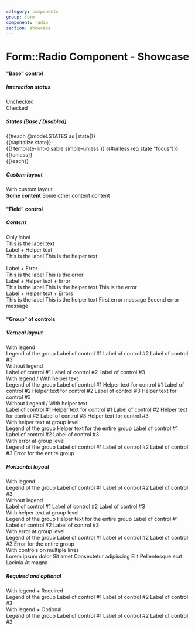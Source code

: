 ```yaml
---
category: components
group: form
component: radio
section: showcase
---
```


<h1>Form::Radio Component - Showcase</h1>

<section data-test-percy data-section="showcase">
  

  <h4 class="dummy-h4">"Base" control</h4>
  <h5 class="dummy-h6">Interaction status</h5>
  <div class="dummy-form-radio-base-sample">
    <div>
      <span class="dummy-text-small">Unchecked</span>
      <br />
      <Hds::Form::Radio::Base aria-label="Unchecked radio" />
    </div>
    <div>
      <span class="dummy-text-small">Checked</span>
      <br />
      <Hds::Form::Radio::Base checked="checked" aria-label="Checked radio" />
    </div>
  </div>
  <h5 class="dummy-h6">States (Base / Disabled)</h5>
  <div class="dummy-form-radio-states-grid">
    {{#each @model.STATES as |state|}}
      <div>
        <span class="dummy-text-small">{{capitalize state}}:</span>
        <br />
        <div class="dummy-form-radio-states-subgrid" mock-state-value={{state}} mock-state-selector="input">
          <Hds::Form::Radio::Base aria-label="Radio" />
          <Hds::Form::Radio::Base checked="checked" aria-label="Checked radio" />
          {{! template-lint-disable simple-unless }}
          {{#unless (eq state "focus")}}
            <Hds::Form::Radio::Base disabled="disabled" aria-label="Disabled radio" />
            <Hds::Form::Radio::Base checked="checked" disabled="disabled" aria-label="Checked, disabled radio" />
          {{/unless}}
        </div>
      </div>
    {{/each}}
  </div>
  <h5 class="dummy-h6">Custom layout</h5>
  <div class="dummy-form-radio-base-sample">
    <div>
      <span class="dummy-text-small">With custom layout</span>
      <br />
      <div class="dummy-form-radio-custom-layout">
        <label>
          <strong>Some content</strong>
          <span>Some other content content</span>
          <div class="dummy-form-radio-custom-layout__control-wrapper">
            <Hds::Form::Radio::Base id="my-custom-radio-example" />
          </div>
        </label>
      </div>
    </div>
  </div>

  <h4 class="dummy-h4">"Field" control</h4>
  <h5 class="dummy-h5">Content</h5>
  <div class="dummy-form-radio-grid-sample">
    <div>
      <span class="dummy-text-small">Only label</span>
      <br />
      <Hds::Form::Radio::Field as |F|>
        <F.Label>This is the label text</F.Label>
      </Hds::Form::Radio::Field>
    </div>
    <div>
      <span class="dummy-text-small">Label + Helper text</span>
      <br />
      <Hds::Form::Radio::Field checked="checked" as |F|>
        <F.Label>This is the label</F.Label>
        <F.HelperText>This is the helper text</F.HelperText>
      </Hds::Form::Radio::Field>
    </div>
  </div>
  <br />
  <div class="dummy-form-radio-grid-sample">
    <div>
      <span class="dummy-text-small">Label + Error</span>
      <br />
      <Hds::Form::Radio::Field as |F|>
        <F.Label>This is the label</F.Label>
        <F.Error>This is the error</F.Error>
      </Hds::Form::Radio::Field>
    </div>
    <div>
      <span class="dummy-text-small">Label + Helper text + Error</span>
      <br />
      <Hds::Form::Radio::Field checked="checked" as |F|>
        <F.Label>This is the label</F.Label>
        <F.HelperText>This is the helper text</F.HelperText>
        <F.Error>This is the error</F.Error>
      </Hds::Form::Radio::Field>
    </div>
    <div>
      <span class="dummy-text-small">Label + Helper text + Errors</span>
      <br />
      <Hds::Form::Radio::Field checked="checked" as |F|>
        <F.Label>This is the label</F.Label>
        <F.HelperText>This is the helper text</F.HelperText>
        <F.Error as |E|>
          <E.Message>First error message</E.Message>
          <E.Message>Second error message</E.Message>
        </F.Error>
      </Hds::Form::Radio::Field>
    </div>
  </div>

  <h4 class="dummy-h4">"Group" of controls</h4>
  <h5 class="dummy-h5">Vertical layout</h5>
  <div class="dummy-form-radio-grid-sample">
    <div>
      <span class="dummy-text-small">With legend</span>
      <br />
      <Hds::Form::Radio::Group @name="control-vertical-01" as |G|>
        <G.Legend>Legend of the group</G.Legend>
        <G.Radio::Field as |F|>
          <F.Label>Label of control #1</F.Label>
        </G.Radio::Field>
        <G.Radio::Field checked="checked" as |F|>
          <F.Label>Label of control #2</F.Label>
        </G.Radio::Field>
        <G.Radio::Field as |F|>
          <F.Label>Label of control #3</F.Label>
        </G.Radio::Field>
      </Hds::Form::Radio::Group>
    </div>
    <div>
      <span class="dummy-text-small">Without legend</span>
      <br />
      <Hds::Form::Radio::Group @name="control-vertical-02" as |G|>
        <G.Radio::Field as |F|>
          <F.Label>Label of control #1</F.Label>
        </G.Radio::Field>
        <G.Radio::Field checked="checked" as |F|>
          <F.Label>Label of control #2</F.Label>
        </G.Radio::Field>
        <G.Radio::Field as |F|>
          <F.Label>Label of control #3</F.Label>
        </G.Radio::Field>
      </Hds::Form::Radio::Group>
    </div>
    <div>
      <span class="dummy-text-small">With legend / With helper text</span>
      <br />
      <Hds::Form::Radio::Group @name="control-vertical-03" as |G|>
        <G.Legend>Legend of the group</G.Legend>
        <G.Radio::Field as |F|>
          <F.Label>Label of control #1</F.Label>
          <F.HelperText>Helper text for control #1</F.HelperText>
        </G.Radio::Field>
        <G.Radio::Field checked="checked" as |F|>
          <F.Label>Label of control #2</F.Label>
          <F.HelperText>Helper text for control #2</F.HelperText>
        </G.Radio::Field>
        <G.Radio::Field as |F|>
          <F.Label>Label of control #3</F.Label>
          <F.HelperText>Helper text for control #3</F.HelperText>
        </G.Radio::Field>
      </Hds::Form::Radio::Group>
    </div>
    <div>
      <span class="dummy-text-small">Without Legend / With helper text</span>
      <br />
      <Hds::Form::Radio::Group @name="control-vertical-04" as |G|>
        <G.Radio::Field as |F|>
          <F.Label>Label of control #1</F.Label>
          <F.HelperText>Helper text for control #1</F.HelperText>
        </G.Radio::Field>
        <G.Radio::Field checked="checked" as |F|>
          <F.Label>Label of control #2</F.Label>
          <F.HelperText>Helper text for control #2</F.HelperText>
        </G.Radio::Field>
        <G.Radio::Field as |F|>
          <F.Label>Label of control #3</F.Label>
          <F.HelperText>Helper text for control #3</F.HelperText>
        </G.Radio::Field>
      </Hds::Form::Radio::Group>
    </div>
    <div>
      <span class="dummy-text-small">With helper text at group level</span>
      <br />
      <Hds::Form::Radio::Group @name="control-vertical-05" as |G|>
        <G.Legend>Legend of the group</G.Legend>
        <G.HelperText>Helper text for the entire group</G.HelperText>
        <G.Radio::Field as |F|>
          <F.Label>Label of control #1</F.Label>
        </G.Radio::Field>
        <G.Radio::Field checked="checked" as |F|>
          <F.Label>Label of control #2</F.Label>
        </G.Radio::Field>
        <G.Radio::Field as |F|>
          <F.Label>Label of control #3</F.Label>
        </G.Radio::Field>
      </Hds::Form::Radio::Group>
    </div>
    <div>
      <span class="dummy-text-small">With error at group level</span>
      <br />
      <Hds::Form::Radio::Group @name="control-vertical-06" as |G|>
        <G.Legend>Legend of the group</G.Legend>
        <G.Radio::Field name="control-vertical-06" as |F|>
          <F.Label>Label of control #1</F.Label>
        </G.Radio::Field>
        <G.Radio::Field name="control-vertical-06" checked="checked" as |F|>
          <F.Label>Label of control #2</F.Label>
        </G.Radio::Field>
        <G.Radio::Field name="control-vertical-06" as |F|>
          <F.Label>Label of control #3</F.Label>
        </G.Radio::Field>
        <G.Error>Error for the entire group</G.Error>
      </Hds::Form::Radio::Group>
    </div>
  </div>

  <h5 class="dummy-h5">Horizontal layout</h5>
  <span class="dummy-text-small">With legend</span>
  <br />
  <Hds::Form::Radio::Group @layout="horizontal" @name="control-horizontal-01" as |G|>
    <G.Legend>Legend of the group</G.Legend>
    <G.Radio::Field as |F|>
      <F.Label>Label of control #1</F.Label>
    </G.Radio::Field>
    <G.Radio::Field checked="checked" as |F|>
      <F.Label>Label of control #2</F.Label>
    </G.Radio::Field>
    <G.Radio::Field as |F|>
      <F.Label>Label of control #3</F.Label>
    </G.Radio::Field>
  </Hds::Form::Radio::Group>
  <br />
  <span class="dummy-text-small">Without legend</span>
  <br />
  <Hds::Form::Radio::Group @layout="horizontal" @name="control-horizontal-02" as |G|>
    <G.Radio::Field as |F|>
      <F.Label>Label of control #1</F.Label>
    </G.Radio::Field>
    <G.Radio::Field checked="checked" as |F|>
      <F.Label>Label of control #2</F.Label>
    </G.Radio::Field>
    <G.Radio::Field as |F|>
      <F.Label>Label of control #3</F.Label>
    </G.Radio::Field>
  </Hds::Form::Radio::Group>
  <br />
  <span class="dummy-text-small">With helper text at group level</span>
  <br />
  <Hds::Form::Radio::Group @layout="horizontal" @name="control-horizontal-03" as |G|>
    <G.Legend>Legend of the group</G.Legend>
    <G.HelperText>Helper text for the entire group</G.HelperText>
    <G.Radio::Field as |F|>
      <F.Label>Label of control #1</F.Label>
    </G.Radio::Field>
    <G.Radio::Field checked="checked" as |F|>
      <F.Label>Label of control #2</F.Label>
    </G.Radio::Field>
    <G.Radio::Field as |F|>
      <F.Label>Label of control #3</F.Label>
    </G.Radio::Field>
  </Hds::Form::Radio::Group>
  <br />
  <span class="dummy-text-small">With error at group level</span>
  <br />
  <Hds::Form::Radio::Group @layout="horizontal" @name="control-horizontal-04" as |G|>
    <G.Legend>Legend of the group</G.Legend>
    <G.Radio::Field name="control-horizontal-04" as |F|>
      <F.Label>Label of control #1</F.Label>
    </G.Radio::Field>
    <G.Radio::Field name="control-horizontal-04" checked="checked" as |F|>
      <F.Label>Label of control #2</F.Label>
    </G.Radio::Field>
    <G.Radio::Field name="control-horizontal-04" as |F|>
      <F.Label>Label of control #3</F.Label>
    </G.Radio::Field>
    <G.Error>Error for the entire group</G.Error>
  </Hds::Form::Radio::Group>
  <br />
  <span class="dummy-text-small">With controls on multiple lines</span>
  <br />
  <div class="dummy-form-radio-max-width-container">
    <Hds::Form::Radio::Group @layout="horizontal" @name="control-horizontal-05" as |G|>
      <G.Legend>Lorem ipsum dolor</G.Legend>
      <G.Radio::Field as |F|>
        <F.Label>Sit amet</F.Label>
      </G.Radio::Field>
      <G.Radio::Field checked="checked" as |F|>
        <F.Label>Consectetur adipiscing</F.Label>
      </G.Radio::Field>
      <G.Radio::Field as |F|>
        <F.Label>Elit</F.Label>
      </G.Radio::Field>
      <G.Radio::Field as |F|>
        <F.Label>Pellentesque erat</F.Label>
      </G.Radio::Field>
      <G.Radio::Field as |F|>
        <F.Label>Lacinia</F.Label>
      </G.Radio::Field>
      <G.Radio::Field as |F|>
        <F.Label>At magna</F.Label>
      </G.Radio::Field>
    </Hds::Form::Radio::Group>
  </div>

  <h5 class="dummy-h5">Required and optional</h5>
  <div class="dummy-form-radio-grid-sample">
    <div>
      <span class="dummy-text-small">With legend + Required</span>
      <br />
      <Hds::Form::Radio::Group @isRequired={{true}} @name="control-required" as |G|>
        <G.Legend>Legend of the group</G.Legend>
        <G.Radio::Field as |F|>
          <F.Label>Label of control #1</F.Label>
        </G.Radio::Field>
        <G.Radio::Field checked="checked" as |F|>
          <F.Label>Label of control #2</F.Label>
        </G.Radio::Field>
        <G.Radio::Field as |F|>
          <F.Label>Label of control #3</F.Label>
        </G.Radio::Field>
      </Hds::Form::Radio::Group>
    </div>
    <div>
      <span class="dummy-text-small">With legend + Optional</span>
      <br />
      <Hds::Form::Radio::Group @isOptional={{true}} @name="control-optional" as |G|>
        <G.Legend>Legend of the group</G.Legend>
        <G.Radio::Field as |F|>
          <F.Label>Label of control #1</F.Label>
        </G.Radio::Field>
        <G.Radio::Field checked="checked" as |F|>
          <F.Label>Label of control #2</F.Label>
        </G.Radio::Field>
        <G.Radio::Field as |F|>
          <F.Label>Label of control #3</F.Label>
        </G.Radio::Field>
      </Hds::Form::Radio::Group>
    </div>
  </div>
</section>
